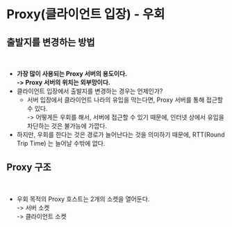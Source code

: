 # Proxy(클라이언트 입장) - 우회

## 출발지를 변경하는 방법

<figure><img src="../../../../.gitbook/assets/스크린샷 2024-01-13 15.17.55.png" alt=""><figcaption></figcaption></figure>

* **가장 많이 사용되는 Proxy 서버의 용도이다.** \
  **-> Proxy 서버의 위치는 외부망이다.**&#x20;
* 클라이언트 입장에서 출발지를 변경하는 경우는 언제인가?&#x20;
  * 서버 입장에서 클라이언트 나라의 유입을 막는다면, Proxy 서버를 통해 접근할 수 있다. \
    \-> 어떻게든 우회를 해서, 서버에 접근할 수 있기 때문에, 인터넷 상에서 유입을 차단하는 것은 불가능에 가깝다.&#x20;
* 하지만, 우회를 한다는 것은 경로가 늘어난다는 것을 의미하기 때문에, RTT(Round Trip Time) 는 늘어날 수밖에 없다. &#x20;

## Proxy 구조&#x20;

<figure><img src="../../../../.gitbook/assets/스크린샷 2024-01-13 15.23.49.png" alt=""><figcaption></figcaption></figure>

* 우회 목적의 Proxy 호스트는 2개의 소켓을 열어둔다. \
  \-> 서버 소켓 \
  \-> 클라이언트 소켓&#x20;
